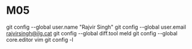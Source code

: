 # M05
git config --global user.name "Rajvir Singh"
git config --global user.email rajvirsingh@ilg.cat
git config --global diff.tool meld
git config --global core.editor vim
 git config -l
